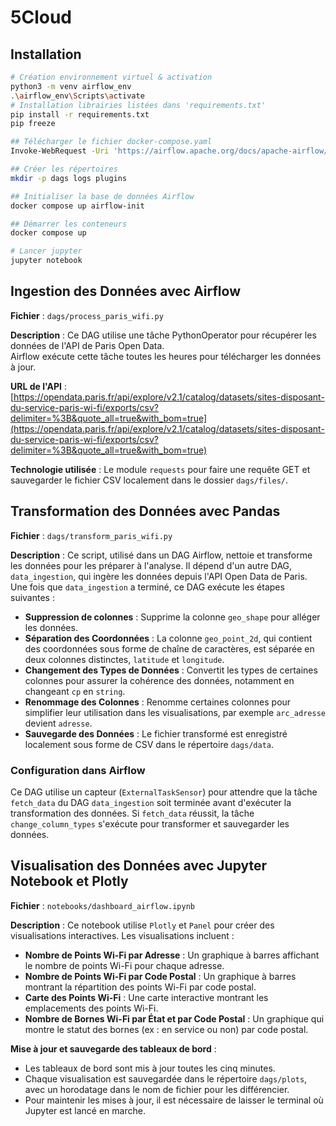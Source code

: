 # 5Cloud

## Installation

```bash
# Création environnement virtuel & activation
python3 -m venv airflow_env
.\airflow_env\Scripts\activate
# Installation librairies listées dans 'requirements.txt'
pip install -r requirements.txt
pip freeze

## Télécharger le fichier docker-compose.yaml
Invoke-WebRequest -Uri 'https://airflow.apache.org/docs/apache-airflow/2.5.1/docker-compose.yaml' -OutFile 'docker-compose.yaml'

## Créer les répertoires 
mkdir -p dags logs plugins

## Initialiser la base de données Airflow
docker compose up airflow-init

## Démarrer les conteneurs
docker compose up

# Lancer jupyter
jupyter notebook
```
## Ingestion des Données avec Airflow
**Fichier** : `dags/process_paris_wifi.py`

**Description** : Ce DAG utilise une tâche PythonOperator pour récupérer les données de l'API de Paris Open Data.  
Airflow exécute cette tâche toutes les heures pour télécharger les données à jour.

**URL de l'API** : [https://opendata.paris.fr/api/explore/v2.1/catalog/datasets/sites-disposant-du-service-paris-wi-fi/exports/csv?delimiter=%3B&quote_all=true&with_bom=true](https://opendata.paris.fr/api/explore/v2.1/catalog/datasets/sites-disposant-du-service-paris-wi-fi/exports/csv?delimiter=%3B&quote_all=true&with_bom=true)  

**Technologie utilisée** : Le module `requests` pour faire une requête GET et sauvegarder le fichier CSV localement dans le dossier `dags/files/`.

## Transformation des Données avec Pandas

**Fichier** : `dags/transform_paris_wifi.py`

**Description** : Ce script, utilisé dans un DAG Airflow, nettoie et transforme les données pour les préparer à l'analyse. Il dépend d'un autre DAG, `data_ingestion`, qui ingère les données depuis l'API Open Data de Paris. Une fois que `data_ingestion` a terminé, ce DAG exécute les étapes suivantes :

- **Suppression de colonnes** : Supprime la colonne `geo_shape` pour alléger les données.
- **Séparation des Coordonnées** : La colonne `geo_point_2d`, qui contient des coordonnées sous forme de chaîne de caractères, est séparée en deux colonnes distinctes, `latitude` et `longitude`.
- **Changement des Types de Données** : Convertit les types de certaines colonnes pour assurer la cohérence des données, notamment en changeant `cp` en `string`.
- **Renommage des Colonnes** : Renomme certaines colonnes pour simplifier leur utilisation dans les visualisations, par exemple `arc_adresse` devient `adresse`.
- **Sauvegarde des Données** : Le fichier transformé est enregistré localement sous forme de CSV dans le répertoire `dags/data`.

### Configuration dans Airflow

Ce DAG utilise un capteur (`ExternalTaskSensor`) pour attendre que la tâche `fetch_data` du DAG `data_ingestion` soit terminée avant d'exécuter la transformation des données. Si `fetch_data` réussit, la tâche `change_column_types` s'exécute pour transformer et sauvegarder les données.

## Visualisation des Données avec Jupyter Notebook et Plotly

**Fichier** : `notebooks/dashboard_airflow.ipynb`

**Description** : Ce notebook utilise `Plotly` et `Panel` pour créer des visualisations interactives. Les visualisations incluent :

- **Nombre de Points Wi-Fi par Adresse** : Un graphique à barres affichant le nombre de points Wi-Fi pour chaque adresse.
- **Nombre de Points Wi-Fi par Code Postal** : Un graphique à barres montrant la répartition des points Wi-Fi par code postal.
- **Carte des Points Wi-Fi** : Une carte interactive montrant les emplacements des points Wi-Fi.
- **Nombre de Bornes Wi-Fi par État et par Code Postal** : Un graphique qui montre le statut des bornes (ex : en service ou non) par code postal.

**Mise à jour et sauvegarde des tableaux de bord** :
- Les tableaux de bord sont mis à jour toutes les cinq minutes.
- Chaque visualisation est sauvegardée dans le répertoire `dags/plots`, avec un horodatage dans le nom de fichier pour les différencier.
- Pour maintenir les mises à jour, il est nécessaire de laisser le terminal où Jupyter est lancé en marche.

